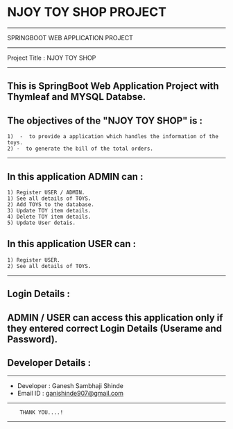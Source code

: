 # NJOY TOY SHOP PROJECT



**************************************************************
SPRINGBOOT WEB APPLICATION PROJECT
**************************************************************

Project Title : NJOY TOY SHOP
**********************************


This is SpringBoot Web Application Project with Thymleaf and MYSQL Databse.
---------------------------------------------------------------------------------------------------------------------------------------------------------

The objectives of the "NJOY TOY SHOP" is :
------------------------------------------------

	1)  -  to provide a application which handles the information of the toys.
	2) -  to generate the bill of the total orders.

---------------------------------------------------------------------------------------------------------------------------------------------------------
In this application ADMIN can :
-------------------------------

	1) Register USER / ADMIN.
	1) See all details of TOYS.
	2) Add TOYS to the database.
	3) Update TOY item details.
	4) Delete TOY item details.
	5) Update User detais.

In this application USER can :
------------------------------
	
	1) Register USER.
	2) See all details of TOYS.

---------------------------------------------------------------------------------------------------------------------------------------------------------

Login Details : 
--------------------
ADMIN / USER can access this application only if they entered correct Login Details (Userame and Password).
---------------------------------------------------------------------------------------------------------------------------------------------------------

Developer Details :
-------------------

*********************************************************************************************************
-	 Developer : Ganesh Sambhaji Shinde
- 	 Email ID : ganishinde907@gmail.com
****************************************************************************************************
		THANK YOU....!
*********************************************************************************************************

	
